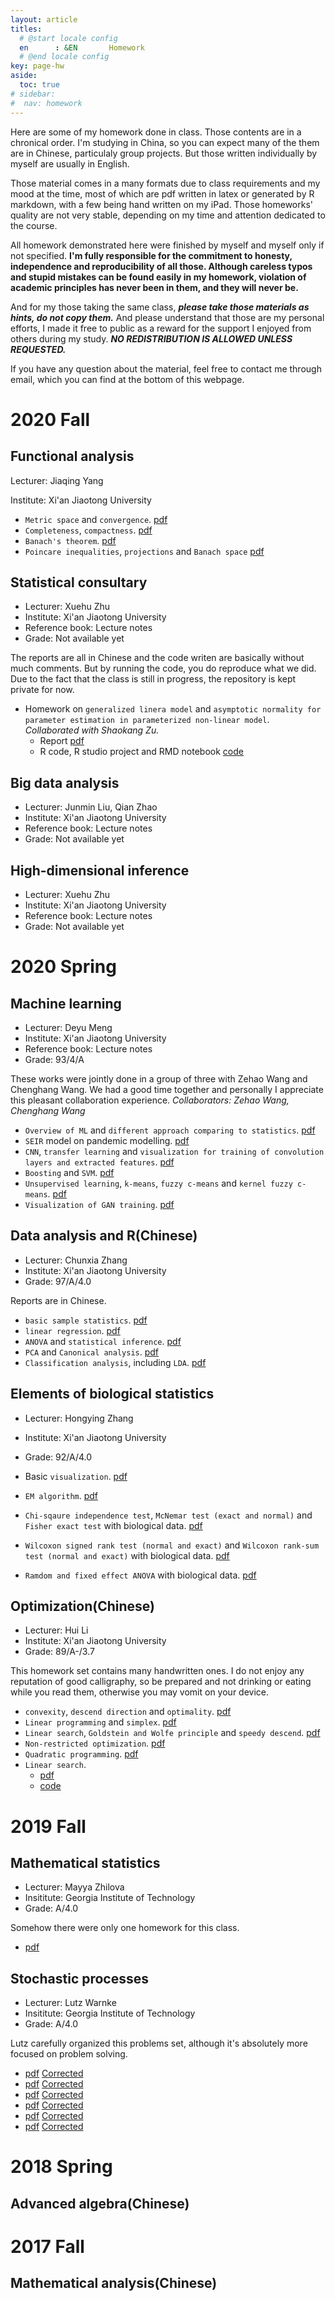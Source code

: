 ```yaml
---
layout: article
titles:
  # @start locale config
  en      : &EN       Homework
  # @end locale config
key: page-hw
aside:
  toc: true
# sidebar: 
#  nav: homework
---
```


Here are some of my homework done in class. Those contents are in a chronical order. I'm studying in China, so you can expect many of the them are in Chinese, particulaly group projects. But those written individually by myself are usually in English. 

Those material comes in a many formats due to class requirements and my mood at the time, most of which are pdf written in latex or generated by R markdown, with a few being hand written on my iPad. Those homeworks' quality are not very stable, depending on my time and attention dedicated to the course.

All homework demonstrated here were finished by myself and myself only if not specified. **I'm fully responsible for the commitment to honesty, independence and reproducibility of all those. Although careless typos and stupid mistakes can be found easily in my homework, violation of academic principles has never been in them, and they will never be.**

And for my those taking the same class, ***please take those materials as hints, do not copy them.***  And please understand that those are my personal efforts, I made it free to public as a reward for the support I enjoyed from others during my study. ***NO REDISTRIBUTION IS ALLOWED UNLESS REQUESTED.***

If you have any question about the material, feel free to contact me through email, which you can find at the bottom of this webpage.

# 2020 Fall

## Functional analysis

Lecturer: Jiaqing Yang

Institute: Xi'an Jiaotong University

- `Metric space` and `convergence`. [pdf](https://martyrzsd.github.io/homework/2020/FA/1st_hw.pdf)
- `Completeness`, `compactness`.  [pdf](https://martyrzsd.github.io/homework/2020/FA/2nd_hw.pdf)
- `Banach's theorem`. [pdf](https://martyrzsd.github.io/homework/2020/FA/3rd_hw.pdf)
- `Poincare inequalities`, `projections` and `Banach space` [pdf](https://martyrzsd.github.io/homework/2020/FA/4th_hw.pdf)

## Statistical consultary 

- Lecturer: Xuehu Zhu
- Institute: Xi'an Jiaotong University
- Reference book: Lecture notes
- Grade: Not available yet

The reports are all in Chinese and the code writen are basically without much comments. But by running the code, you do reproduce what we did. Due to the fact that the class is still in progress, the repository is kept private for now.

- Homework on `generalized linera model` and `asymptotic normality for parameter estimation in parameterized non-linear model`. *Collaborated with Shaokang Zu.*
  - Report [pdf](https://martyrzsd.github.io/homework/2020/statisticalconsultary/1.pdf)
  - R code, R studio project and RMD notebook [code](https://github.com/martyrzsd/Statistical_Consultary)

## Big data analysis

- Lecturer: Junmin Liu, Qian Zhao
- Institute: Xi'an Jiaotong University
- Reference book: Lecture notes
- Grade: Not available yet

## High-dimensional inference

- Lecturer: Xuehu Zhu
- Institute: Xi'an Jiaotong University
- Reference book: Lecture notes
- Grade: Not available yet


# 2020 Spring

## Machine learning

- Lecturer: Deyu Meng
- Institute: Xi'an Jiaotong University
- Reference book: Lecture notes
- Grade: 93/4/A

These works were jointly done in a group of three with Zehao Wang and Chenghang Wang. We had a good time together and personally I appreciate this pleasant collaboration experience. *Collaborators: Zehao Wang, Chenghang Wang*

- `Overview of ML` and `different approach comparing to statistics`. [pdf](https://martyrzsd.github.io/homework/2020/machinelearning/1.pdf)
- `SEIR` model on pandemic modelling. [pdf](https://martyrzsd.github.io/homework/2020/machinelearning/2.pdf)
- `CNN`, `transfer learning` and `visualization for training of convolution layers and extracted features`. [pdf](https://martyrzsd.github.io/homework/2020/machinelearning/3.pdf)
- `Boosting` and `SVM`. [pdf](https://martyrzsd.github.io/homework/2020/machinelearning/4.pdf)
- `Unsupervised learning`, `k-means`, `fuzzy c-means` and `kernel fuzzy c-means`. [pdf](https://martyrzsd.github.io/homework/2020/machinelearning/5.pdf)
- `Visualization of GAN training`. [pdf](https://martyrzsd.github.io/homework/2020/machinelearning/6.pdf)

## Data analysis and R(Chinese)

- Lecturer: Chunxia Zhang
- Institute: Xi'an Jiaotong University
- Grade: 97/A/4.0

Reports are in Chinese. 

- `basic sample statistics`. [pdf](https://martyrzsd.github.io/homework/2020/dataanalysis/1.pdf)
- `linear regression`. [pdf](https://martyrzsd.github.io/homework/2020/dataanalysis/2.pdf)
- `ANOVA` and `statistical inference`. [pdf](https://martyrzsd.github.io/homework/2020/dataanalysis/3.pdf)
- `PCA` and `Canonical analysis`. [pdf](https://martyrzsd.github.io/homework/2020/dataanalysis/4.pdf)
- `Classification analysis`, including `LDA`. [pdf](https://martyrzsd.github.io/homework/2020/dataanalysis/5.pdf)


## Elements of biological statistics

- Lecturer: Hongying Zhang
- Institute: Xi'an Jiaotong University
- Grade: 92/A/4.0
  
- Basic `visualization`. [pdf](https://martyrzsd.github.io/homework/2020/biostat/1.pdf)
- `EM algorithm`. [pdf](https://martyrzsd.github.io/homework/2020/biostat/1.pdf)
- `Chi-sqaure independence test`, `McNemar test (exact and normal)` and `Fisher exact test` with biological data. [pdf](https://martyrzsd.github.io/homework/2020/biostat/1.pdf)
- `Wilcoxon signed rank test (normal and exact)` and `Wilcoxon rank-sum test (normal and exact)` with biological data. [pdf](https://martyrzsd.github.io/homework/2020/biostat/1.pdf)
- `Ramdom and fixed effect ANOVA` with biological data. [pdf](https://martyrzsd.github.io/homework/2020/biostat/1.pdf)

## Optimization(Chinese)

- Lecturer: Hui Li
- Institute: Xi'an Jiaotong University
- Grade: 89/A-/3.7

This homework set contains many handwritten ones. I do not enjoy any reputation of good calligraphy, so be prepared and not drinking or eating while you read them, otherwise you may vomit on your device.

- `convexity`, `descend direction` and `optimality`. [pdf](homework/2020/opt/1.pdf)
- `Linear programming` and `simplex`. [pdf](homework/2020/opt/2.pdf)
- `Linear search`, `Goldstein and Wolfe principle` and `speedy descend`. [pdf](homework/2020/opt/3.pdf)
- `Non-restricted optimization`. [pdf](homework/2020/opt/4.pdf)
- `Quadratic programming`. [pdf](homework/2020/opt/5.pdf)
- `Linear search`. 
  - [pdf](homework/2020/opt/6.pdf)
  - [code](homework/2020/opt/6.py)


# 2019 Fall

## Mathematical statistics

- Lecturer: Mayya Zhilova
- Insititute: Georgia Institute of Technology
- Grade: A/4.0

Somehow there were only one homework for this class.

- [pdf](homework/2019/mathstat/1/pdf)

## Stochastic processes

- Lecturer: Lutz Warnke
- Insititute: Georgia Institute of Technology
- Grade: A/4.0

Lutz carefully organized this problems set, although it's absolutely more focused on problem solving.

- [pdf](homework/2019/stochproc/1.pdf) [Corrected](homework/2019/stochproc/1a.pdf)
- [pdf](homework/2019/stochproc/2.pdf) [Corrected](homework/2019/stochproc/2a.pdf)
- [pdf](homework/2019/stochproc/3.pdf) [Corrected](homework/2019/stochproc/3a.pdf)
- [pdf](homework/2019/stochproc/4.pdf) [Corrected](homework/2019/stochproc/4a.pdf)
- [pdf](homework/2019/stochproc/5.pdf) [Corrected](homework/2019/stochproc/5a.pdf)
- [pdf](homework/2019/stochproc/6.pdf) [Corrected](homework/2019/stochproc/6a.pdf)



# 2018 Spring

## Advanced algebra(Chinese)

# 2017 Fall 

## Mathematical analysis(Chinese)